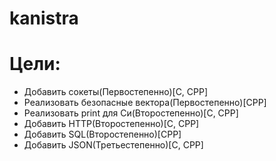 # kanistra

# Цели:
- Добавить сокеты(Первостепенно)[C, CPP]
- Реализовать безопасные вектора(Первостепенно)[CPP]
- Реализовать print для Си(Второстепенно)[C, CPP]
- Добавить HTTP(Второстепенно)[C, CPP]
- Добавить SQL(Второстепенно)[CPP]
- Добавить JSON(Третьестепенно)[C, CPP]

